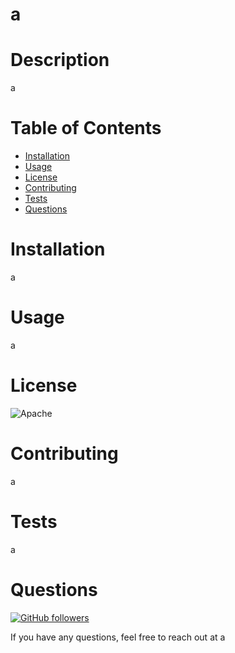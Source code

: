 
# a

# Description

a

# Table of Contents
- [Installation](#installation)
- [Usage](#usage)
- [License](#license)
- [Contributing](#contributing)
- [Tests](#tests)
- [Questions](#questions)

# Installation

a

# Usage

a

# License

![Apache](undefined)

# Contributing

a

# Tests

a

# Questions


[![GitHub followers](https://img.shields.io/github/followers/nabeek?style=social)](https://github.com/nabeek)

If you have any questions, feel free to reach out at a

